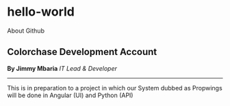 # hello-world
About Github
## Colorchase Development Account
**By Jimmy Mbaria**
*IT Lead & Developer*

-----------------------

This is in preparation to a project in which our System dubbed as Propwings will be done in Angular (UI) and Python (API)

